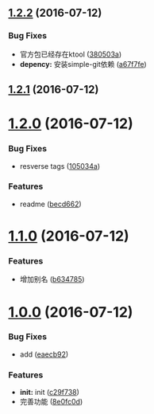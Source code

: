 <a name="1.2.2"></a>
## [1.2.2](f2e/ktool/compare/v1.2.1...v1.2.2) (2016-07-12)


### Bug Fixes

* 官方包已经存在ktool ([380503a](f2e/ktool/commits/380503a))
* **depency:** 安装simple-git依赖 ([a67f7fe](f2e/ktool/commits/a67f7fe))



<a name="1.2.1"></a>
## [1.2.1](f2e/ktool/compare/v1.2.0...v1.2.1) (2016-07-12)



<a name="1.2.0"></a>
# [1.2.0](f2e/ktool/compare/v1.1.0...v1.2.0) (2016-07-12)


### Bug Fixes

* resverse tags ([105034a](f2e/ktool/commits/105034a))


### Features

* readme ([becd662](f2e/ktool/commits/becd662))



<a name="1.1.0"></a>
# [1.1.0](f2e/ktool/compare/v1.0.0...v1.1.0) (2016-07-12)


### Features

* 增加别名 ([b634785](f2e/ktool/commits/b634785))



<a name="1.0.0"></a>
# [1.0.0](f2e/ktool/compare/c29f738...v1.0.0) (2016-07-12)


### Bug Fixes

* add ([eaecb92](f2e/ktool/commits/eaecb92))


### Features

* **init:** init ([c29f738](f2e/ktool/commits/c29f738))
* 完善功能 ([8e0fc0d](f2e/ktool/commits/8e0fc0d))



